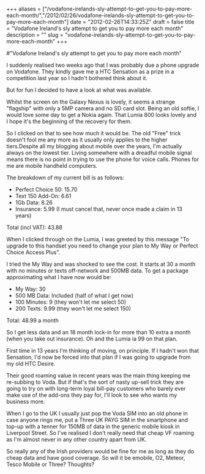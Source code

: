 +++
aliases = ["/vodafone-irelands-sly-attempt-to-get-you-to-pay-more-each-month/","/2012/02/26/vodafone-irelands-sly-attempt-to-get-you-to-pay-more-each-month"]
date = "2012-02-26T14:33:25Z"
draft = false
title = "Vodafone Ireland's sly attempt to get you to pay more each month"
description = ""
slug = "vodafone-irelands-sly-attempt-to-get-you-to-pay-more-each-month"
+++

#"Vodafone Ireland's sly attempt to get you to pay more each month"

I suddenly realised two weeks ago that I was probably due a phone upgrade on Vodafone. They kindly gave me a HTC Sensation as a prize in a competition last year so I hadn't bothered think about it.

But for fun I decided to have a look at what was available.

Whilst the screen on the Galaxy Nexus is lovely, it seems a strange "flagship" with only a 5MP camera and no SD card slot. Being an old softie, I would love some day to get a Nokia again. That Lumia 800 looks lovely and I hope it's the beginning of the recovery for them.

So I clicked on that to see how much it would be. The old "Free" trick doesn't fool me any more as it usually only applies to the higher tiers.Despite all my blogging about mobile over the years, I'm actually always on the lowest tier. Living somewhere with a dreadful mobile signal means there is no point in trying to use the phone for voice calls. Phones for me are mobile handheld computers.

The breakdown of my current bill is as follows:
<ul>
	<li>Perfect Choice 50: 15.70</li>
	<li>Text 150 Add-On: 6.61</li>
	<li>1Gb Data: 8.26</li>
	<li>Insurance: 5.99 (I must cancel that, never once made a claim in 13 years)</li>
</ul>
Total (incl VAT): 43.88

When I clicked through on the Lumia, I was greeted by this message "To upgrade to this handset you need to change your plan to My Way or Perfect Choice Access Plus".

I tried the My Way and was shocked to see the cost. It starts at 30 a month with no minutes or texts off-network and 500MB data. To get a package approximating what I have now would be:
<ul>
	<li>My Way: 30</li>
	<li>500 MB Data: Included (half of what I get now)</li>
	<li>100 Minutes: 9 (they won't let me select 50)</li>
	<li>200 Texts: 9.99 (they won't let me select 150)</li>
</ul>
Total: 48.99 a month

So I get less data and an 18 month lock-in for more than 10 extra a month (when you take out insurance). Oh and the Lumia ia 99 on that plan.

First time in 13 years I'm thinking of moving, on principle. If I hadn't won that Sensation, I'd now be forced into that plan if I was going to upgrade from my old HTC Desire.

Their good roaming value in recent years was the main thing keeping me re-subbing to Voda. But if that's the sort of nasty up-sell trick they are going to try on with long-term loyal bill-pay customers who barely ever make use of the add-ons they pay for, I'll look to see who wants my business more.

When I go to the UK I usually just pop the Voda SIM into an old phone in case anyone rings me, put a Three UK PAYG SIM in the smartphone and top-up with a tenner for 150MB of data in the generic mobile kiosk in Liverpool Street. So I've realised I don't really need that cheap VF roaming as I'm almost never in any other country apart from UK.

So really any of the Irish providers would be fine for me as long as they do cheap data and have good coverage. So will it be emobile, O2, Meteor, Tesco Mobile or Three? Thoughts?